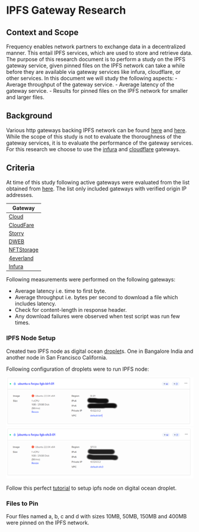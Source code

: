 # IPFS Gateway Research

## Context and Scope

Frequency enables network partners to exchange data in a decentralized manner. This entail IPFS services, which are used to store and retrieve data. The purpose of this research document is to perform a study on the IPFS gateway service, given pinned files on the IPFS network can take a while before they are available via gateway services like infura, cloudflare, or other services. In this document we will study the following aspects:
    - Average throughput of the gateway service.
    - Average latency of the gateway service.
    - Results for pinned files on the IPFS network for smaller and larger files.

## Background

Various http gateways backing IPFS network can be found [here](https://ipfs.github.io/public-gateway-checker/) and [here](https://luke.lol/ipfs.php). While the scope of this study is not to evaluate the thoroughness of the gateway services, it is to evaluate the performance of the gateway services.
For this research we choose to use the [infura](https://infura.io/) and [cloudflare](https://www.cloudflare.com/) gateways.

## Criteria

At time of this study following active gateways were evaluated from the list obtained from [here](https://ipfs.github.io/public-gateway-checker/). The list only included gateways with verified origin IP addresses.

| Gateway|
|-------|
| [Cloud](ipfs-gateway.cloud)|
| [CloudFare](cf-ipfs.com)|
| [Storry](storry.tv)|
| [DWEB](dweb.link)|
| [NFTStorage](nftstorage.link)|
| [4everland](4everland.io)|
| [Infura](infura-ipfs.io)|

Following measurements were performed on the following gateways:

* Average latency i.e. time to first byte.
* Average throughput i.e. bytes per second to download a file which includes latency.
* Check for content-length in response header.
* Any download failures were observed when test script was run few times.

### IPFS Node Setup

Created two IPFS node as digital ocean [droplet](https://www.digitalocean.com/droplets)s. One in Bangalore India and another node in San Francisco California.

Following configuration of droplets were to run IPFS node:

![Node_Bangalore](ipfs1.png)
![Node_San_Francisco](ipfs2.png)

Follow this perfect [tutorial](https://medium.com/pinata/how-to-deploy-an-ipfs-node-on-digital-ocean-c59b9e83098e) to setup ipfs node on digital ocean droplet.

### Files to Pin

Four files  named a, b, c and d with sizes 10MB, 50MB, 150MB and 400MB were pinned on the IPFS network.
